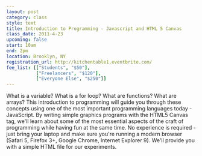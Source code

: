 ```yaml
---
layout: post
category: class
style: text
title: Introduction to Programming - Javascript and HTML 5 Canvas 
class_date: 2011-4-23
upcoming: false
start: 10am
end: 2pm
location: Brooklyn, NY
registration_url: http://kitchentable1.eventbrite.com/
fee_list: [["Students", "$50"],
           ["Freelancers", "$120"],
           ["Everyone Else", "$250"]]
---
```


What is a variable? What is a for loop? What are functions? What are arrays? This introduction to programming will guide you through these concepts using one of the most important programming languages today - JavaScript. By writing simple graphics programs with the HTML5 Canvas tag, we'll learn about some of the most essential aspects of the craft of programming while having fun at the same time. No experience is required - just bring your laptop and make sure you're running a modern browser (Safari 5, Firefox 3+, Google Chrome, Internet Explorer 9). We'll provide you with a simple HTML file for our experiments.
